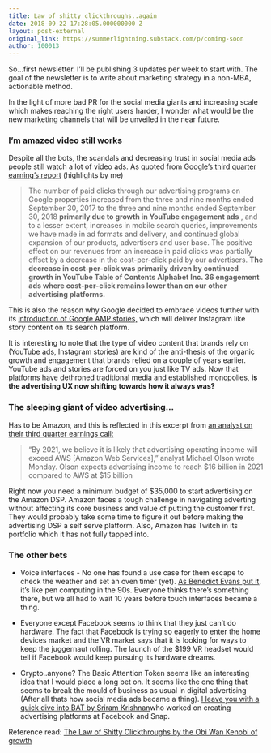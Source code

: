 ```yaml
---
title: Law of shitty clickthroughs..again
date: 2018-09-22 17:28:05.000000000 Z
layout: post-external
original_link: https://summerlightning.substack.com/p/coming-soon
author: 100013
---
```


So…first newsletter. I’ll be publishing 3 updates per week to start with. The goal of the newsletter is to write about marketing strategy in a non-MBA, actionable method.

In the light of more bad PR for the social media giants and increasing scale which makes reaching the right users harder, I wonder what would be the new marketing channels that will be unveiled in the near future.

### **I’m amazed video still works**

Despite all the bots, the scandals and decreasing trust in social media ads people still watch a lot of video ads. As quoted from [Google’s third quarter earning’s report](https://abc.xyz/investor/static/pdf/20181025_alphabet_10Q.pdf?cache=0224c13) (highlights by me)

> The number of paid clicks through our advertising programs on Google properties increased from the three and nine months ended September 30, 2017 to the three and nine months ended September 30, 2018 **primarily due to growth in YouTube engagement ads** , and to a lesser extent, increases in mobile search queries, improvements we have made in ad formats and delivery, and continued global expansion of our products, advertisers and user base. The positive effect on our revenues from an increase in paid clicks was partially offset by a decrease in the cost-per-click paid by our advertisers. **The decrease in cost-per-click was primarily driven by continued growth in YouTube Table of Contents Alphabet Inc. 36 engagement ads where cost-per-click remains lower than on our other advertising platforms.**

This is also the reason why Google decided to embrace videos further with its [introduction of Google AMP stories,](https://venturebeat.com/2018/09/24/google-uses-ai-to-make-amp-stories-google-images-and-video-search-better/) which will deliver Instagram like story content on its search platform.

It is interesting to note that the type of video content that brands rely on (YouTube ads, Instagram stories) are kind of the anti-thesis of the organic growth and engagement that brands relied on a couple of years earlier. YouTube ads and stories are forced on you just like TV ads. Now that platforms have dethroned traditional media and established monopolies, **is the advertising UX now shifting towards how it always was?**

### The sleeping giant of video advertising…

Has to be Amazon, and this is reflected in this excerpt from [an analyst on their third quarter earnings call:](https://seekingalpha.com/article/4214655-amazon-com-inc-2018-q3-results-earnings-call-slides)

> “By 2021, we believe it is likely that advertising operating income will exceed AWS [Amazon Web Services],” analyst Michael Olson wrote Monday. Olson expects advertising income to reach $16 billion in 2021 compared to AWS at $15 billion

Right now you need a minimum budget of $35,000 to start advertising on the Amazon DSP. Amazon faces a tough challenge in navigating adverting without affecting its core business and value of putting the customer first. They would probably take some time to figure it out before making the advertising DSP a self serve platform. Also, Amazon has Twitch in its portfolio which it has not fully tapped into.

### The other bets

- Voice interfaces - No one has found a use case for them escape to check the weather and set an oven timer (yet). [As Benedict Evans put it](https://twitter.com/benedictevans/status/1056932590769356801), it’s like pen computing in the 90s. Everyone thinks there’s something there, but we all had to wait 10 years before touch interfaces became a thing.

- Everyone except Facebook seems to think that they just can’t do hardware. The fact that Facebook is trying so eagerly to enter the home devices market and the VR market says that it is looking for ways to keep the juggernaut rolling. The launch of the $199 VR headset would tell if Facebook would keep pursuing its hardware dreams. 

- Crypto..anyone? The Basic Attention Token seems like an interesting idea that I would place a long bet on. It seems like the one thing that seems to break the mould of business as usual in digital advertising (After all thats how social media ads became a thing). [I leave you with a quick dive into BAT by Sriram Krishnan](https://sriramk.com/bat-ads)who worked on creating advertising platforms at Facebook and Snap. 

Reference read: [The Law of Shitty Clickthroughs by the Obi Wan Kenobi of growth](https://andrewchen.co/the-law-of-shitty-clickthroughs/)

